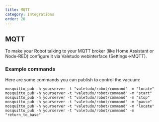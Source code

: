 ```yaml
---
title: MQTT
category: Integrations
order: 20
---
```

## MQTT

To make your Robot talking to your MQTT broker (like Home Assistant or Node-RED) configure it via Valetudo webinterface (Settings->MQTT).

### Example commands

Here are some commands you can publish to control the vacuum:

```Shell
mosquitto_pub -h yourserver -t "valetudo/robot/command" -m "locate"
mosquitto_pub -h yourserver -t "valetudo/robot/command" -m "start"
mosquitto_pub -h yourserver -t "valetudo/robot/command" -m "stop"
mosquitto_pub -h yourserver -t "valetudo/robot/command" -m "pause"
mosquitto_pub -h yourserver -t "valetudo/robot/command" -m "locate"
mosquitto_pub -h yourserver -t "valetudo/robot/command" -m "return_to_base"
```
